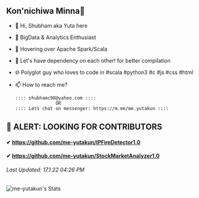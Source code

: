 ## Kon'nichiwa Minna👋
- 👋 Hi, Shubham aka Yuta here
- 👀 BigData & Analytics Enthusiast
- 🌱 Hovering over Apache Spark/Scala
- 💞️ Let's have dependency on each other! for better compilation
- 🌐 Polyglot guy who loves to code in #scala #python3 #c #js #css #html
- 📫 How to reach me?

      :::: shubhamc98@yahoo.com ::::
                     OR                  
      :::: Lets chat on messenger: https://m.me/me.yutakun ::::
## 🚨 ALERT: LOOKING FOR CONTRIBUTORS 
#### ✔ https://github.com/me-yutakun/IPFireDetector1.0
#### ✔ https://github.com/me-yutakun/StockMarketAnalyzer1.0
###### Last Updated: 17.1.22 04:26 PM

![me-yutakun's Stats](https://github-readme-stats.vercel.app/api?username=me-yutakun&theme=dark&show_icons=true&hide_border=true&count_private=true)

<!---
me-yutakun/me-yutakun is a ✨ special ✨ repository because its `README.md` (this file) appears on your GitHub profile.
You can click the Preview link to take a look at your changes.
--->
